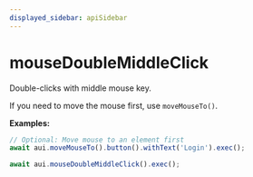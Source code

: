```yaml
---
displayed_sidebar: apiSidebar
---
```

# mouseDoubleMiddleClick

<span class="theme-doc-version-badge badge badge--secondary"></span>

Double-clicks with middle mouse key.

If you need to move the mouse first, use `moveMouseTo()`.

**Examples:**
```typescript 
// Optional: Move mouse to an element first
await aui.moveMouseTo().button().withText('Login').exec();

await aui.mouseDoubleMiddleClick().exec();
```

